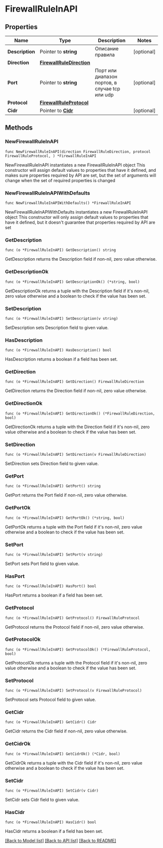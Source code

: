 # FirewallRuleInAPI

## Properties

Name | Type | Description | Notes
------------ | ------------- | ------------- | -------------
**Description** | Pointer to **string** | Описание правила | [optional] 
**Direction** | [**FirewallRuleDirection**](FirewallRuleDirection.md) |  | 
**Port** | Pointer to **string** | Порт или диапазон портов, в случае tcp или udp | [optional] 
**Protocol** | [**FirewallRuleProtocol**](FirewallRuleProtocol.md) |  | 
**Cidr** | Pointer to [**Cidr**](Cidr.md) |  | [optional] 

## Methods

### NewFirewallRuleInAPI

`func NewFirewallRuleInAPI(direction FirewallRuleDirection, protocol FirewallRuleProtocol, ) *FirewallRuleInAPI`

NewFirewallRuleInAPI instantiates a new FirewallRuleInAPI object
This constructor will assign default values to properties that have it defined,
and makes sure properties required by API are set, but the set of arguments
will change when the set of required properties is changed

### NewFirewallRuleInAPIWithDefaults

`func NewFirewallRuleInAPIWithDefaults() *FirewallRuleInAPI`

NewFirewallRuleInAPIWithDefaults instantiates a new FirewallRuleInAPI object
This constructor will only assign default values to properties that have it defined,
but it doesn't guarantee that properties required by API are set

### GetDescription

`func (o *FirewallRuleInAPI) GetDescription() string`

GetDescription returns the Description field if non-nil, zero value otherwise.

### GetDescriptionOk

`func (o *FirewallRuleInAPI) GetDescriptionOk() (*string, bool)`

GetDescriptionOk returns a tuple with the Description field if it's non-nil, zero value otherwise
and a boolean to check if the value has been set.

### SetDescription

`func (o *FirewallRuleInAPI) SetDescription(v string)`

SetDescription sets Description field to given value.

### HasDescription

`func (o *FirewallRuleInAPI) HasDescription() bool`

HasDescription returns a boolean if a field has been set.

### GetDirection

`func (o *FirewallRuleInAPI) GetDirection() FirewallRuleDirection`

GetDirection returns the Direction field if non-nil, zero value otherwise.

### GetDirectionOk

`func (o *FirewallRuleInAPI) GetDirectionOk() (*FirewallRuleDirection, bool)`

GetDirectionOk returns a tuple with the Direction field if it's non-nil, zero value otherwise
and a boolean to check if the value has been set.

### SetDirection

`func (o *FirewallRuleInAPI) SetDirection(v FirewallRuleDirection)`

SetDirection sets Direction field to given value.


### GetPort

`func (o *FirewallRuleInAPI) GetPort() string`

GetPort returns the Port field if non-nil, zero value otherwise.

### GetPortOk

`func (o *FirewallRuleInAPI) GetPortOk() (*string, bool)`

GetPortOk returns a tuple with the Port field if it's non-nil, zero value otherwise
and a boolean to check if the value has been set.

### SetPort

`func (o *FirewallRuleInAPI) SetPort(v string)`

SetPort sets Port field to given value.

### HasPort

`func (o *FirewallRuleInAPI) HasPort() bool`

HasPort returns a boolean if a field has been set.

### GetProtocol

`func (o *FirewallRuleInAPI) GetProtocol() FirewallRuleProtocol`

GetProtocol returns the Protocol field if non-nil, zero value otherwise.

### GetProtocolOk

`func (o *FirewallRuleInAPI) GetProtocolOk() (*FirewallRuleProtocol, bool)`

GetProtocolOk returns a tuple with the Protocol field if it's non-nil, zero value otherwise
and a boolean to check if the value has been set.

### SetProtocol

`func (o *FirewallRuleInAPI) SetProtocol(v FirewallRuleProtocol)`

SetProtocol sets Protocol field to given value.


### GetCidr

`func (o *FirewallRuleInAPI) GetCidr() Cidr`

GetCidr returns the Cidr field if non-nil, zero value otherwise.

### GetCidrOk

`func (o *FirewallRuleInAPI) GetCidrOk() (*Cidr, bool)`

GetCidrOk returns a tuple with the Cidr field if it's non-nil, zero value otherwise
and a boolean to check if the value has been set.

### SetCidr

`func (o *FirewallRuleInAPI) SetCidr(v Cidr)`

SetCidr sets Cidr field to given value.

### HasCidr

`func (o *FirewallRuleInAPI) HasCidr() bool`

HasCidr returns a boolean if a field has been set.


[[Back to Model list]](../README.md#documentation-for-models) [[Back to API list]](../README.md#documentation-for-api-endpoints) [[Back to README]](../README.md)



